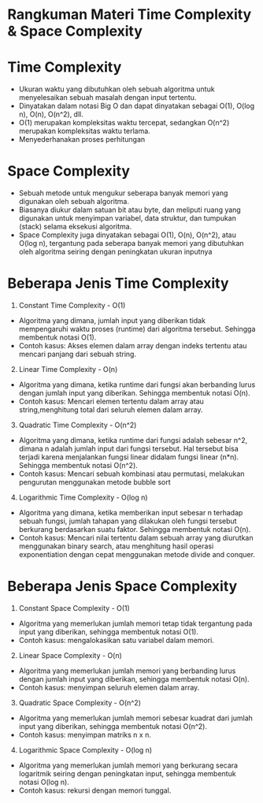# **Rangkuman Materi Time Complexity & Space Complexity**

# Time Complexity

- Ukuran waktu yang dibutuhkan oleh sebuah algoritma untuk menyelesaikan sebuah masalah dengan input tertentu.
- Dinyatakan dalam notasi Big O dan dapat dinyatakan sebagai O(1), O(log n), O(n), O(n^2), dll.
- O(1) merupakan kompleksitas waktu tercepat, sedangkan O(n^2) merupakan kompleksitas waktu terlama.
- Menyederhanakan proses perhitungan 

# Space Complexity

- Sebuah metode untuk mengukur seberapa banyak memori yang digunakan oleh sebuah algoritma.
- Biasanya diukur dalam satuan bit atau byte, dan meliputi ruang yang digunakan untuk menyimpan variabel, data struktur, dan tumpukan (stack) selama eksekusi algoritma.
- Space Complexity juga dinyatakan sebagai O(1), O(n), O(n^2), atau O(log n), tergantung pada seberapa banyak memori yang dibutuhkan oleh algoritma seiring dengan peningkatan ukuran inputnya

# Beberapa Jenis Time Complexity

1. Constant Time Complexity - O(1)

- Algoritma yang dimana, jumlah input yang diberikan tidak mempengaruhi waktu proses (runtime) dari algoritma tersebut. Sehingga membentuk notasi O(1).
- Contoh kasus: Akses elemen dalam array dengan indeks tertentu atau mencari panjang dari sebuah string.

2. Linear Time Complexity - O(n)

- Algoritma yang dimana, ketika runtime dari fungsi akan berbanding lurus dengan jumlah input yang diberikan. Sehingga membentuk notasi O(n).
- Contoh kasus: Mencari elemen tertentu dalam array atau string,menghitung total dari seluruh elemen dalam array.

3. Quadratic Time Complexity - O(n^2)

- Algoritma yang dimana, ketika runtime dari fungsi adalah sebesar n^2, dimana n adalah jumlah input dari fungsi tersebut. Hal tersebut bisa terjadi karena menjalankan fungsi linear didalam fungsi linear (n\*n). Sehingga membentuk notasi O(n^2).
- Contoh kasus: Mencari sebuah kombinasi atau permutasi, melakukan pengurutan menggunakan metode bubble sort

4. Logarithmic Time Complexity - O(log n)

- Algoritma yang dimana, ketika memberikan input sebesar n terhadap sebuah fungsi, jumlah tahapan yang dilakukan oleh fungsi tersebut berkurang berdasarkan suatu faktor. Sehingga membentuk notasi O(n).
- Contoh kasus: Mencari nilai tertentu dalam sebuah array yang diurutkan menggunakan binary search, atau menghitung hasil operasi exponentiation dengan cepat menggunakan metode divide and conquer.

# Beberapa Jenis Space Complexity

1. Constant Space Complexity - O(1)

- Algoritma yang memerlukan jumlah memori tetap tidak tergantung pada input yang diberikan, sehingga membentuk notasi O(1).
- Contoh kasus: mengalokasikan satu variabel dalam memori.

2. Linear Space Complexity - O(n)

- Algoritma yang memerlukan jumlah memori yang berbanding lurus dengan jumlah input yang diberikan, sehingga membentuk notasi O(n).
- Contoh kasus: menyimpan seluruh elemen dalam array.

3. Quadratic Space Complexity - O(n^2)

- Algoritma yang memerlukan jumlah memori sebesar kuadrat dari jumlah input yang diberikan, sehingga membentuk notasi O(n^2).
- Contoh kasus: menyimpan matriks n x n.

4. Logarithmic Space Complexity - O(log n)

- Algoritma yang memerlukan jumlah memori yang berkurang secara logaritmik seiring dengan peningkatan input, sehingga membentuk notasi O(log n).
- Contoh kasus: rekursi dengan memori tunggal.
